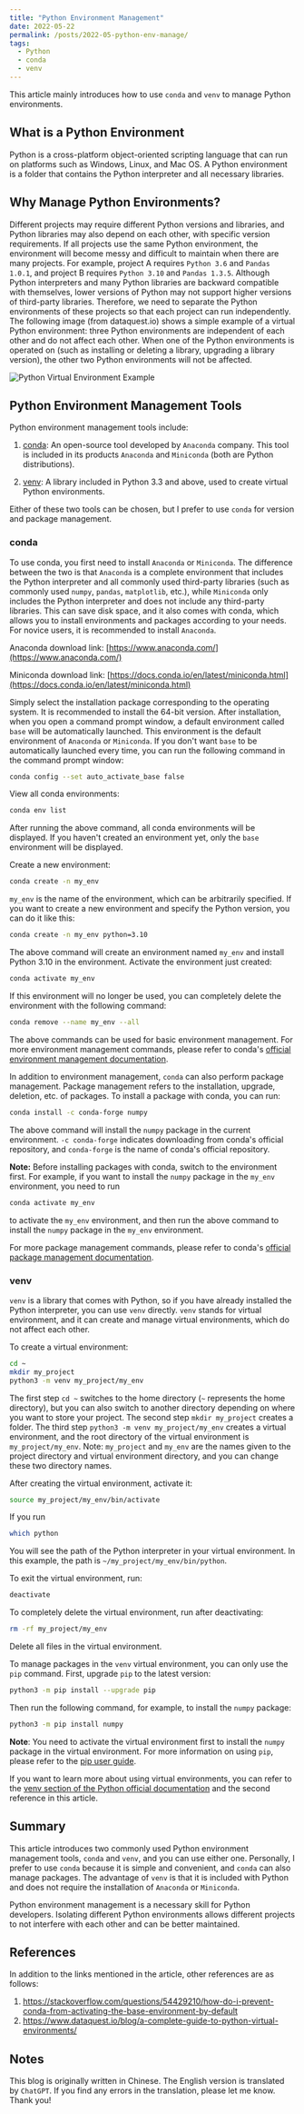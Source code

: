 ```yaml
---
title: "Python Environment Management"
date: 2022-05-22
permalink: /posts/2022-05-python-env-manage/
tags:
  - Python
  - conda
  - venv
---
```


This article mainly introduces how to use `conda` and `venv` to manage Python environments.

## What is a Python Environment

Python is a cross-platform object-oriented scripting language that can run on platforms such as Windows, Linux, and Mac OS. A Python environment is a folder that contains the Python interpreter and all necessary libraries.

## Why Manage Python Environments?

Different projects may require different Python versions and libraries, and Python libraries may also depend on each other, with specific version requirements. If all projects use the same Python environment, the environment will become messy and difficult to maintain when there are many projects. For example, project A requires `Python 3.6` and `Pandas 1.0.1`, and project B requires `Python 3.10` and `Pandas 1.3.5`. Although Python interpreters and many Python libraries are backward compatible with themselves, lower versions of Python may not support higher versions of third-party libraries. Therefore, we need to separate the Python environments of these projects so that each project can run independently. The following image (from dataquest.io) shows a simple example of a virtual Python environment: three Python environments are independent of each other and do not affect each other. When one of the Python environments is operated on (such as installing or deleting a library, upgrading a library version), the other two Python environments will not be affected.

![Python Virtual Environment Example](/figures/posts/2022-05-python-env-manage-1.png)

## Python Environment Management Tools

Python environment management tools include:

1. [conda](https://docs.conda.io/en/latest/): An open-source tool developed by `Anaconda` company. This tool is included in its products `Anaconda` and `Miniconda` (both are Python distributions).

2. [venv](https://docs.python.org/3/library/venv.html): A library included in Python 3.3 and above, used to create virtual Python environments.

Either of these two tools can be chosen, but I prefer to use `conda` for version and package management.

### conda

To use conda, you first need to install `Anaconda` or `Miniconda`. The difference between the two is that `Anaconda` is a complete environment that includes the Python interpreter and all commonly used third-party libraries (such as commonly used `numpy`, `pandas`, `matplotlib`, etc.), while `Miniconda` only includes the Python interpreter and does not include any third-party libraries. This can save disk space, and it also comes with conda, which allows you to install environments and packages according to your needs. For novice users, it is recommended to install `Anaconda`.

Anaconda download link: [https://www.anaconda.com/](https://www.anaconda.com/)

Miniconda download link: [https://docs.conda.io/en/latest/miniconda.html](https://docs.conda.io/en/latest/miniconda.html)

Simply select the installation package corresponding to the operating system. It is recommended to install the 64-bit version. After installation, when you open a command prompt window, a default environment called `base` will be automatically launched. This environment is the default environment of `Anaconda` or `Miniconda`. If you don't want `base` to be automatically launched every time, you can run the following command in the command prompt window:

```bash
conda config --set auto_activate_base false
```

View all conda environments:

```bash
conda env list
```

After running the above command, all conda environments will be displayed. If you haven't created an environment yet, only the `base` environment will be displayed.

Create a new environment:

```bash
conda create -n my_env
```

`my_env` is the name of the environment, which can be arbitrarily specified. If you want to create a new environment and specify the Python version, you can do it like this:

```bash
conda create -n my_env python=3.10
```

The above command will create an environment named `my_env` and install Python 3.10 in the environment. Activate the environment just created:

```bash
conda activate my_env
```

If this environment will no longer be used, you can completely delete the environment with the following command:

```bash
conda remove --name my_env --all
```

The above commands can be used for basic environment management. For more environment management commands, please refer to conda's [official environment management documentation](https://docs.conda.io/projects/conda/en/latest/user-guide/tasks/manage-environments.html).

In addition to environment management, `conda` can also perform package management. Package management refers to the installation, upgrade, deletion, etc. of packages. To install a package with conda, you can run:

```bash
conda install -c conda-forge numpy
```

The above command will install the `numpy` package in the current environment. `-c conda-forge` indicates downloading from conda's official repository, and `conda-forge` is the name of conda's official repository.

**Note:** Before installing packages with conda, switch to the environment first. For example, if you want to install the `numpy` package in the `my_env` environment, you need to run

```bash
conda activate my_env
```

to activate the `my_env` environment, and then run the above command to install the `numpy` package in the `my_env` environment.

For more package management commands, please refer to conda's [official package management documentation](https://docs.conda.io/projects/conda/en/latest/user-guide/tasks/manage-pkgs.html).

### venv

`venv` is a library that comes with Python, so if you have already installed the Python interpreter, you can use `venv` directly. `venv` stands for virtual environment, and it can create and manage virtual environments, which do not affect each other.

To create a virtual environment:

```bash
cd ~
mkdir my_project
python3 -m venv my_project/my_env
```

The first step `cd ~` switches to the home directory (`~` represents the home directory), but you can also switch to another directory depending on where you want to store your project. The second step `mkdir my_project` creates a folder. The third step `python3 -m venv my_project/my_env` creates a virtual environment, and the root directory of the virtual environment is `my_project/my_env`. Note: `my_project` and `my_env` are the names given to the project directory and virtual environment directory, and you can change these two directory names.

After creating the virtual environment, activate it:

```bash
source my_project/my_env/bin/activate
```

If you run

```bash
which python
```

You will see the path of the Python interpreter in your virtual environment. In this example, the path is `~/my_project/my_env/bin/python`.

To exit the virtual environment, run:

```bash
deactivate
```

To completely delete the virtual environment, run after deactivating:

```bash
rm -rf my_project/my_env
```

Delete all files in the virtual environment.

To manage packages in the `venv` virtual environment, you can only use the `pip` command. First, upgrade `pip` to the latest version:

```bash
python3 -m pip install --upgrade pip
```

Then run the following command, for example, to install the `numpy` package:

```bash
python3 -m pip install numpy
```

**Note**: You need to activate the virtual environment first to install the `numpy` package in the virtual environment. For more information on using `pip`, please refer to the [pip user guide](https://pip.pypa.io/en/stable/user_guide/).

If you want to learn more about using virtual environments, you can refer to the [venv section of the Python official documentation](https://docs.python.org/3/library/venv.html) and the second reference in this article.

## Summary

This article introduces two commonly used Python environment management tools, `conda` and `venv`, and you can use either one. Personally, I prefer to use `conda` because it is simple and convenient, and `conda` can also manage packages. The advantage of `venv` is that it is included with Python and does not require the installation of `Anaconda` or `Miniconda`.

Python environment management is a necessary skill for Python developers. Isolating different Python environments allows different projects to not interfere with each other and can be better maintained.

## References

In addition to the links mentioned in the article, other references are as follows:

1. https://stackoverflow.com/questions/54429210/how-do-i-prevent-conda-from-activating-the-base-environment-by-default
2. https://www.dataquest.io/blog/a-complete-guide-to-python-virtual-environments/

## Notes

This blog is originally written in Chinese. The English version is translated by `ChatGPT`. If you find any errors in the translation, please let me know. Thank you!
